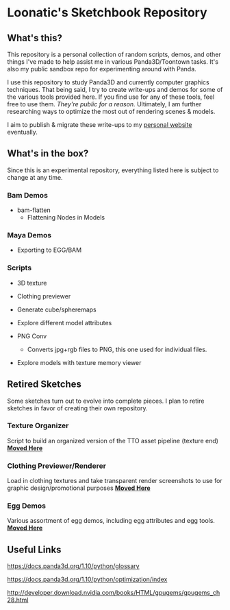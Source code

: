 # Loonatic's Sketchbook Repository

## What's this?

This repository is a personal collection of random scripts, demos, and other things I've made to help assist me in various Panda3D/Toontown tasks. It's also my public sandbox repo for experimenting around with Panda.

I use this repository to study Panda3D and currently computer graphics techniques. That being said, I try to create write-ups and demos for some of the various tools provided here. If you find use for any of these tools, feel free to use them. *They're public for a reason.* Ultimately, I am further researching ways to optimize the most out of rendering scenes & models.

I aim to publish & migrate these write-ups to my [personal website](https://loonatic.pro/tutorials) eventually.

## What's in the box?

Since this is an experimental repository, everything listed here is subject to change at any time.

### Bam Demos

* bam-flatten
    * Flattening Nodes in Models

### Maya Demos

* Exporting to EGG/BAM

### Scripts
* 3D texture

* Clothing previewer

* Generate cube/spheremaps

* Explore different model attributes

*  PNG Conv
    * Converts jpg+rgb files to PNG, this one used for individual files.

* Explore models with texture memory viewer


## Retired Sketches

Some sketches turn out to evolve into complete pieces. I plan to retire sketches in favor of creating their own repository.

### Texture Organizer
Script to build an organized version of the TTO asset pipeline (texture end)
[**Moved Here**](https://github.com/P3DCAT/SpotifyTextureOrganizer)

### Clothing Previewer/Renderer
Load in clothing textures and take transparent render screenshots to use for graphic design/promotional purposes
[**Moved Here**](https://github.com/loonaticx/ClothingPreview)

### Egg Demos
Various assortment of egg demos, including egg attributes and egg tools.
[**Moved Here**](https://github.com/loonaticx/egg-demos)


## Useful Links
https://docs.panda3d.org/1.10/python/glossary

https://docs.panda3d.org/1.10/python/optimization/index

http://developer.download.nvidia.com/books/HTML/gpugems/gpugems_ch28.html